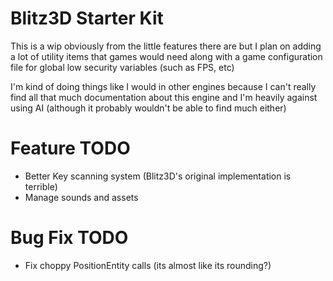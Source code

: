 # Blitz3D Starter Kit

This is a wip obviously from the little features there are but I plan on adding a lot of utility items that games would need along with a game configuration file for global low security variables (such as FPS, etc)

I'm kind of doing things like I would in other engines because I can't really find all that much documentation about this engine and I'm heavily against using AI (although it probably wouldn't be able to find much either)

# Feature TODO

- Better Key scanning system (Blitz3D's original implementation is terrible)
- Manage sounds and assets

# Bug Fix TODO

- Fix choppy PositionEntity calls (its almost like its rounding?)
